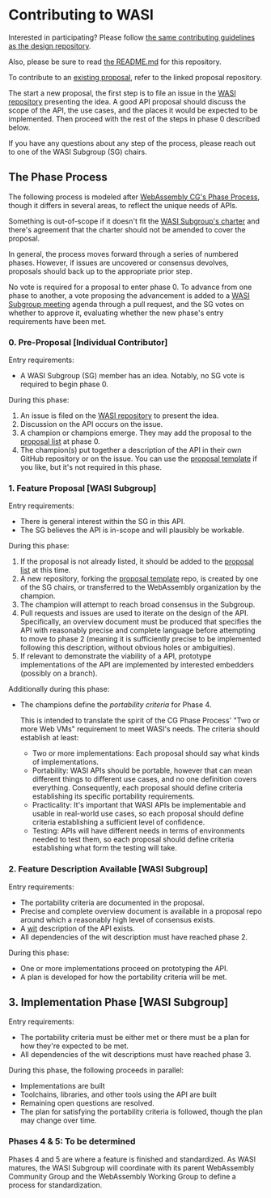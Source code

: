 # Contributing to WASI

Interested in participating? Please follow
[the same contributing guidelines as the design repository][].

[the same contributing guidelines as the design repository]: https://github.com/WebAssembly/design/blob/master/Contributing.md

Also, please be sure to read [the README.md](README.md) for this repository.

To contribute to an [existing proposal](https://github.com/WebAssembly/WASI/blob/main/Proposals.md),
refer to the linked proposal repository.

The start a new proposal, the first step is to file an issue in the
[WASI repository](https://github.com/WebAssembly/WASI/issues) presenting
the idea. A good API proposal should discuss the scope of the API,
the use cases, and the places it would be expected to be implemented.
Then proceed with the rest of the steps in phase 0 described below.

If you have any questions about any step of the process, please reach out
to one of the WASI Subgroup (SG) chairs.

## The Phase Process

The following process is modeled after [WebAssembly CG's Phase Process],
though it differs in several areas, to reflect the unique needs of APIs.

Something is out-of-scope if it doesn't fit the [WASI Subgroup's charter](https://github.com/WebAssembly/WASI/blob/main/Charter.md) and there's agreement that the charter should not be amended to cover the proposal.

In general, the process moves forward through a series of numbered phases.
However, if issues are uncovered or consensus devolves,
proposals should back up to the appropriate prior step.

No vote is required for a proposal to enter phase 0. To advance from one phase
to another, a vote proposing the advancement is added to a
[WASI Subgroup meeting](https://github.com/WebAssembly/meetings/tree/main/wasi) agenda
through a pull request, and the SG votes on whether to approve it, evaluating
whether the new phase's entry requirements have been met.

### 0. Pre-Proposal [Individual Contributor]

Entry requirements:

  * A WASI Subgroup (SG) member has an idea. Notably, no SG vote is required to begin phase 0.

During this phase:

  1. An issue is filed on the [WASI repository](https://github.com/WebAssembly/WASI/issues) to present the idea.
  1. Discussion on the API occurs on the issue.
  1. A champion or champions emerge. They may add the proposal to the [proposal list](https://github.com/WebAssembly/WASI/blob/main/Proposals.md) at phase 0.
  1. The champion(s) put together a description of the API in their own GitHub repository or on the issue. You can use the [proposal template] if you like, but it's not required in this phase.

### 1. Feature Proposal [WASI Subgroup]

Entry requirements:

  * There is general interest within the SG in this API.
  * The SG believes the API is in-scope and will plausibly be workable.

During this phase:

  1. If the proposal is not already listed, it should be added to the [proposal list](https://github.com/WebAssembly/WASI/blob/main/Proposals.md) at this time.
  1. A new repository, forking the [proposal template] repo, is created by one of the SG chairs, or transferred to the WebAssembly organization by the champion.
  1. The champion will attempt to reach broad consensus in the Subgroup.
  1. Pull requests and issues are used to iterate on the design of the API. Specifically, an overview document must be produced that specifies the API with reasonably precise and complete language before attempting to move to phase 2 (meaning it is sufficiently precise to be implemented following this description, without obvious holes or ambiguities).
  1. If relevant to demonstrate the viability of a API, prototype implementations of the API are implemented by interested embedders (possibly on a branch).

Additionally during this phase:

 * The champions define the *portability criteria* for Phase 4.

   This is intended to translate the spirit of the CG Phase Process' "Two or more Web VMs" requirement to meet WASI's needs. The criteria should establish at least:
    - Two or more implementations: Each proposal should say what kinds of implementations.
    - Portability: WASI APIs should be portable, however that can mean different things to different use cases, and no one definition covers everything. Consequently, each proposal should define criteria establishing its specific portability requirements.
    - Practicality: It's important that WASI APIs be implementable and usable in real-world use cases, so each proposal should define criteria establishing a sufficient level of confidence.
    - Testing: APIs will have different needs in terms of environments needed to test them, so each proposal should define criteria establishing what form the testing will take.

### 2. Feature Description Available [WASI Subgroup]

Entry requirements:

   * The portability criteria are documented in the proposal.
   * Precise and complete overview document is available in a proposal repo around which a reasonably high level of consensus exists.
   * A [wit](https://github.com/WebAssembly/component-model/blob/main/design/mvp/WIT.md) description of the API exists.
   * All dependencies of the wit description must have reached phase 2.

During this phase:

   * One or more implementations proceed on prototyping the API.
   * A plan is developed for how the portability criteria will be met.

## 3. Implementation Phase [WASI Subgroup]

Entry requirements:

   * The portability criteria must be either met or there must be a plan for how they're expected to be met.
   * All dependencies of the wit descriptions must have reached phase 3.

During this phase, the following proceeds in parallel:

   * Implementations are built
   * Toolchains, libraries, and other tools using the API are built
   * Remaining open questions are resolved.
   * The plan for satisfying the portability criteria is followed, though the plan may change over time.

### Phases 4 & 5: To be determined

Phases 4 and 5 are where a feature is finished and standardized. As WASI matures, the WASI Subgroup will coordinate with its parent WebAssembly Community Group and the WebAssembly Working Group to define a process for standardization.

[proposal template]: https://github.com/WebAssembly/wasi-proposal-template
[WASI meeting agenda]: https://github.com/WebAssembly/meetings/tree/main/wasi
[WebAssembly CG's Phase Process]: https://github.com/WebAssembly/meetings/blob/main/process/phases.md
